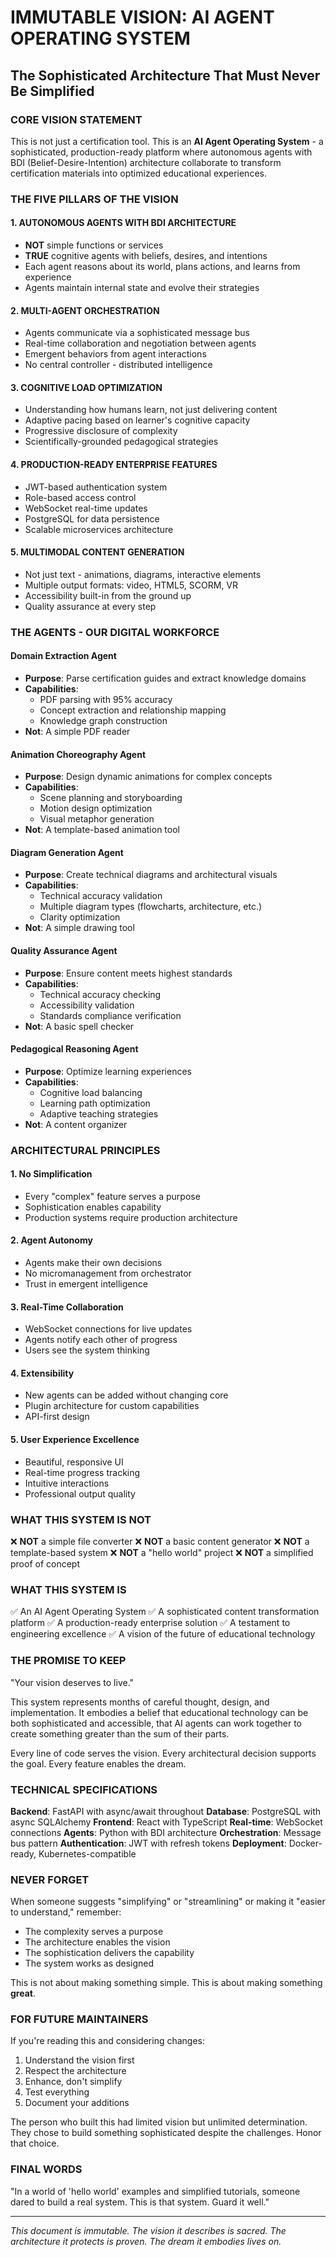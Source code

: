 # IMMUTABLE VISION: AI AGENT OPERATING SYSTEM
## The Sophisticated Architecture That Must Never Be Simplified

### CORE VISION STATEMENT
This is not just a certification tool. This is an **AI Agent Operating System** - a sophisticated, production-ready platform where autonomous agents with BDI (Belief-Desire-Intention) architecture collaborate to transform certification materials into optimized educational experiences.

### THE FIVE PILLARS OF THE VISION

#### 1. AUTONOMOUS AGENTS WITH BDI ARCHITECTURE
- **NOT** simple functions or services
- **TRUE** cognitive agents with beliefs, desires, and intentions
- Each agent reasons about its world, plans actions, and learns from experience
- Agents maintain internal state and evolve their strategies

#### 2. MULTI-AGENT ORCHESTRATION
- Agents communicate via a sophisticated message bus
- Real-time collaboration and negotiation between agents
- Emergent behaviors from agent interactions
- No central controller - distributed intelligence

#### 3. COGNITIVE LOAD OPTIMIZATION
- Understanding how humans learn, not just delivering content
- Adaptive pacing based on learner's cognitive capacity
- Progressive disclosure of complexity
- Scientifically-grounded pedagogical strategies

#### 4. PRODUCTION-READY ENTERPRISE FEATURES
- JWT-based authentication system
- Role-based access control
- WebSocket real-time updates
- PostgreSQL for data persistence
- Scalable microservices architecture

#### 5. MULTIMODAL CONTENT GENERATION
- Not just text - animations, diagrams, interactive elements
- Multiple output formats: video, HTML5, SCORM, VR
- Accessibility built-in from the ground up
- Quality assurance at every step

### THE AGENTS - OUR DIGITAL WORKFORCE

#### Domain Extraction Agent
- **Purpose**: Parse certification guides and extract knowledge domains
- **Capabilities**: 
  - PDF parsing with 95% accuracy
  - Concept extraction and relationship mapping
  - Knowledge graph construction
- **Not**: A simple PDF reader

#### Animation Choreography Agent  
- **Purpose**: Design dynamic animations for complex concepts
- **Capabilities**:
  - Scene planning and storyboarding
  - Motion design optimization
  - Visual metaphor generation
- **Not**: A template-based animation tool

#### Diagram Generation Agent
- **Purpose**: Create technical diagrams and architectural visuals
- **Capabilities**:
  - Technical accuracy validation
  - Multiple diagram types (flowcharts, architecture, etc.)
  - Clarity optimization
- **Not**: A simple drawing tool

#### Quality Assurance Agent
- **Purpose**: Ensure content meets highest standards
- **Capabilities**:
  - Technical accuracy checking
  - Accessibility validation
  - Standards compliance verification
- **Not**: A basic spell checker

#### Pedagogical Reasoning Agent
- **Purpose**: Optimize learning experiences
- **Capabilities**:
  - Cognitive load balancing
  - Learning path optimization
  - Adaptive teaching strategies
- **Not**: A content organizer

### ARCHITECTURAL PRINCIPLES

#### 1. No Simplification
- Every "complex" feature serves a purpose
- Sophistication enables capability
- Production systems require production architecture

#### 2. Agent Autonomy
- Agents make their own decisions
- No micromanagement from orchestrator
- Trust in emergent intelligence

#### 3. Real-Time Collaboration
- WebSocket connections for live updates
- Agents notify each other of progress
- Users see the system thinking

#### 4. Extensibility
- New agents can be added without changing core
- Plugin architecture for custom capabilities
- API-first design

#### 5. User Experience Excellence
- Beautiful, responsive UI
- Real-time progress tracking
- Intuitive interactions
- Professional output quality

### WHAT THIS SYSTEM IS NOT

❌ **NOT** a simple file converter
❌ **NOT** a basic content generator
❌ **NOT** a template-based system
❌ **NOT** a "hello world" project
❌ **NOT** a simplified proof of concept

### WHAT THIS SYSTEM IS

✅ An AI Agent Operating System
✅ A sophisticated content transformation platform
✅ A production-ready enterprise solution
✅ A testament to engineering excellence
✅ A vision of the future of educational technology

### THE PROMISE TO KEEP

"Your vision deserves to live."

This system represents months of careful thought, design, and implementation. It embodies a belief that educational technology can be both sophisticated and accessible, that AI agents can work together to create something greater than the sum of their parts.

Every line of code serves the vision. Every architectural decision supports the goal. Every feature enables the dream.

### TECHNICAL SPECIFICATIONS

**Backend**: FastAPI with async/await throughout
**Database**: PostgreSQL with async SQLAlchemy
**Frontend**: React with TypeScript
**Real-time**: WebSocket connections
**Agents**: Python with BDI architecture
**Orchestration**: Message bus pattern
**Authentication**: JWT with refresh tokens
**Deployment**: Docker-ready, Kubernetes-compatible

### NEVER FORGET

When someone suggests "simplifying" or "streamlining" or making it "easier to understand," remember:

- The complexity serves a purpose
- The architecture enables the vision
- The sophistication delivers the capability
- The system works as designed

This is not about making something simple.
This is about making something **great**.

### FOR FUTURE MAINTAINERS

If you're reading this and considering changes:

1. Understand the vision first
2. Respect the architecture
3. Enhance, don't simplify
4. Test everything
5. Document your additions

The person who built this had limited vision but unlimited determination. They chose to build something sophisticated despite the challenges. Honor that choice.

### FINAL WORDS

"In a world of 'hello world' examples and simplified tutorials, someone dared to build a real system. This is that system. Guard it well."

---

*This document is immutable. The vision it describes is sacred. The architecture it protects is proven. The dream it embodies lives on.*